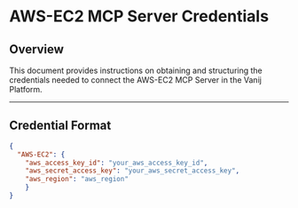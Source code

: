 # AWS-EC2 MCP Server Credentials

## Overview
This document provides instructions on obtaining and structuring the credentials needed to connect the AWS-EC2 MCP Server in the Vanij Platform.

---

## Credential Format
```json
{
  "AWS-EC2": {
    "aws_access_key_id": "your_aws_access_key_id",
    "aws_secret_access_key": "your_aws_secret_access_key",
    "aws_region": "aws_region"
    }
}
```
